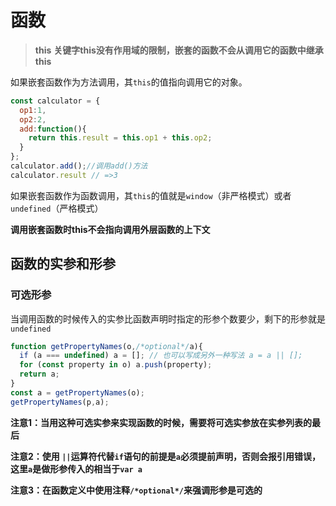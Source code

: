 # 函数

> **this** **关键字this没有作用域的限制，嵌套的函数不会从调用它的函数中继承this**

如果嵌套函数作为方法调用，其`this`的值指向调用它的对象。

```js
const calculator = {
  op1:1,
  op2:2,
  add:function(){
    return this.result = this.op1 + this.op2;
  }
};
calculator.add();//调用add()方法
calculator.result // =>3
```

如果嵌套函数作为函数调用，其`this`的值就是`window`（非严格模式）或者`undefined`（严格模式）

**调用嵌套函数时this不会指向调用外层函数的上下文**

## 函数的实参和形参

### 可选形参

当调用函数的时候传入的实参比函数声明时指定的形参个数要少，剩下的形参就是`undefined`

```js
function getPropertyNames(o,/*optional*/a){
  if (a === undefined) a = []; // 也可以写成另外一种写法 a = a || [];
  for (const property in o) a.push(property);
  return a;
}
const a = getPropertyNames(o);
getPropertyNames(p,a);
```
**注意1：当用这种可选实参来实现函数的时候，需要将可选实参放在实参列表的最后**

**注意2：使用 `||`运算符代替`if`语句的前提是`a`必须提前声明，否则会报引用错误，这里`a`是做形参传入的相当于`var a`**

**注意3：在函数定义中使用注释`/*optional*/`来强调形参是可选的**
